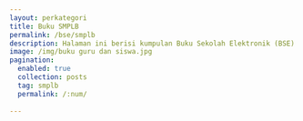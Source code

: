 ```yaml
---
layout: perkategori
title: Buku SMPLB
permalink: /bse/smplb
description: Halaman ini berisi kumpulan Buku Sekolah Elektronik (BSE) Satuan Pendidikan SMPLB Bagi Anak Berkebutuhan Khusus / Pendidikan Khusus
image: /img/buku guru dan siswa.jpg
pagination: 
  enabled: true
  collection: posts
  tag: smplb
  permalink: /:num/
  
---
```


